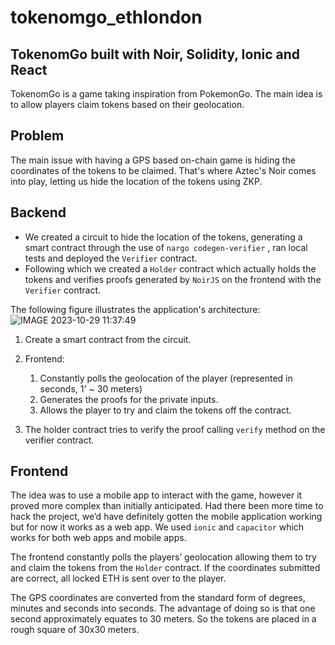 # tokenomgo_ethlondon

## TokenomGo built with Noir, Solidity, Ionic and React

TokenomGo is a game taking inspiration from PokemonGo. The main idea is to allow players claim tokens based on their geolocation.

## Problem

The main issue with having a GPS based on-chain game is hiding the coordinates of the tokens to be claimed. That's where Aztec's Noir comes into play, letting us hide the location of the tokens using ZKP.

## Backend

- We created a circuit to hide the location of the tokens, generating a smart contract through the use of `nargo codegen-verifier` , ran local tests and deployed the `Verifier` contract.
- Following which we created a `Holder` contract which actually holds the tokens and verifies proofs generated by `NoirJS` on the frontend with the `Verifier` contract.

The following figure illustrates the application's architecture:
![IMAGE 2023-10-29 11:37:49](https://github.com/royalnine/tokenomgo_ethlondon/assets/17271567/c40f5f14-4192-42ab-aa2c-445e3854ad81)

1. Create a smart contract from the circuit.
1. Frontend:
    1. Constantly polls the geolocation of the player (represented in seconds, 1' ~ 30 meters) 
    1. Generates the proofs for the private inputs.
    1. Allows the player to try and claim the tokens off the contract.
  
1. The holder contract tries to verify the proof calling `verify` method on the verifier contract.

## Frontend 

The idea was to use a mobile app to interact with the game, however it proved more complex than initially anticipated. Had there been more time to hack the project, we’d have definitely gotten the mobile application working but for now it works as a web app. We used `ionic` and `capacitor` which works for both web apps and mobile apps.

The frontend constantly polls the players’ geolocation allowing them to try and claim the tokens from the `Holder` contract. If the coordinates submitted are correct, all locked ETH is sent over to the player. 

The GPS coordinates are converted from the standard form of degrees, minutes and seconds into seconds. The advantage of doing so is that one second approximately equates to 30 meters. So the tokens are placed in a rough square of 30x30 meters.
